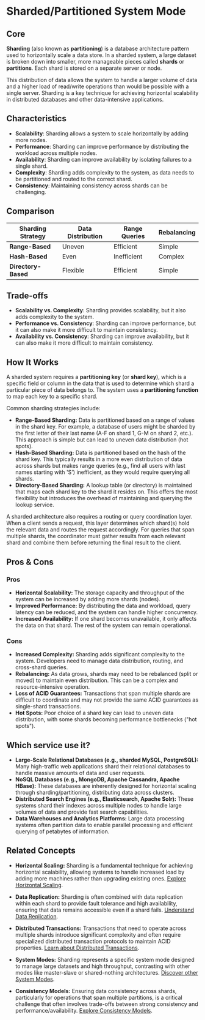 # Sharded/Partitioned System Mode

## Core

**Sharding** (also known as **partitioning**) is a database architecture pattern used to horizontally scale a data store. In a sharded system, a large dataset is broken down into smaller, more manageable pieces called **shards** or **partitions**. Each shard is stored on a separate server or node.

This distribution of data allows the system to handle a larger volume of data and a higher load of read/write operations than would be possible with a single server. Sharding is a key technique for achieving horizontal scalability in distributed databases and other data-intensive applications.

## Characteristics

- **Scalability**: Sharding allows a system to scale horizontally by adding more nodes.
- **Performance**: Sharding can improve performance by distributing the workload across multiple nodes.
- **Availability**: Sharding can improve availability by isolating failures to a single shard.
- **Complexity**: Sharding adds complexity to the system, as data needs to be partitioned and routed to the correct shard.
- **Consistency**: Maintaining consistency across shards can be challenging.

## Comparison

| Sharding Strategy | Data Distribution | Range Queries | Rebalancing |
|---|---|---|---|
| **Range-Based** | Uneven | Efficient | Simple |
| **Hash-Based** | Even | Inefficient | Complex |
| **Directory-Based** | Flexible | Efficient | Simple |

## Trade-offs

- **Scalability vs. Complexity**: Sharding provides scalability, but it also adds complexity to the system.
- **Performance vs. Consistency**: Sharding can improve performance, but it can also make it more difficult to maintain consistency.
- **Availability vs. Consistency**: Sharding can improve availability, but it can also make it more difficult to maintain consistency.

## How It Works

A sharded system requires a **partitioning key** (or **shard key**), which is a specific field or column in the data that is used to determine which shard a particular piece of data belongs to. The system uses a **partitioning function** to map each key to a specific shard.

Common sharding strategies include:
-   **Range-Based Sharding:** Data is partitioned based on a range of values in the shard key. For example, a database of users might be sharded by the first letter of their last name (A-F on shard 1, G-M on shard 2, etc.). This approach is simple but can lead to uneven data distribution (hot spots).
-   **Hash-Based Sharding:** Data is partitioned based on the hash of the shard key. This typically results in a more even distribution of data across shards but makes range queries (e.g., find all users with last names starting with 'S') inefficient, as they would require querying all shards.
-   **Directory-Based Sharding:** A lookup table (or directory) is maintained that maps each shard key to the shard it resides on. This offers the most flexibility but introduces the overhead of maintaining and querying the lookup service.

A sharded architecture also requires a routing or query coordination layer. When a client sends a request, this layer determines which shard(s) hold the relevant data and routes the request accordingly. For queries that span multiple shards, the coordinator must gather results from each relevant shard and combine them before returning the final result to the client.

## Pros & Cons

### Pros

-   **Horizontal Scalability:** The storage capacity and throughput of the system can be increased by adding more shards (nodes).
-   **Improved Performance:** By distributing the data and workload, query latency can be reduced, and the system can handle higher concurrency.
-   **Increased Availability:** If one shard becomes unavailable, it only affects the data on that shard. The rest of the system can remain operational.

### Cons

-   **Increased Complexity:** Sharding adds significant complexity to the system. Developers need to manage data distribution, routing, and cross-shard queries.
-   **Rebalancing:** As data grows, shards may need to be rebalanced (split or moved) to maintain even distribution. This can be a complex and resource-intensive operation.
-   **Loss of ACID Guarantees:** Transactions that span multiple shards are difficult to coordinate and may not provide the same ACID guarantees as single-shard transactions.
-   **Hot Spots:** Poor choice of a shard key can lead to uneven data distribution, with some shards becoming performance bottlenecks ("hot spots").

## Which service use it?

-   **Large-Scale Relational Databases (e.g., sharded MySQL, PostgreSQL):** Many high-traffic web applications shard their relational databases to handle massive amounts of data and user requests.
-   **NoSQL Databases (e.g., MongoDB, Apache Cassandra, Apache HBase):** These databases are inherently designed for horizontal scaling through sharding/partitioning, distributing data across clusters.
-   **Distributed Search Engines (e.g., Elasticsearch, Apache Solr):** These systems shard their indexes across multiple nodes to handle large volumes of data and provide fast search capabilities.
-   **Data Warehouses and Analytics Platforms:** Large data processing systems often partition data to enable parallel processing and efficient querying of petabytes of information.

## Related Concepts

-   **Horizontal Scaling:** Sharding is a fundamental technique for achieving horizontal scalability, allowing systems to handle increased load by adding more machines rather than upgrading existing ones. [Explore Horizontal Scaling](../../scaling/horizontal/README.md).

-   **Data Replication:** Sharding is often combined with data replication within each shard to provide fault tolerance and high availability, ensuring that data remains accessible even if a shard fails. [Understand Data Replication](../../data-replication/README.md).

-   **Distributed Transactions:** Transactions that need to operate across multiple shards introduce significant complexity and often require specialized distributed transaction protocols to maintain ACID properties. [Learn about Distributed Transactions](../../distributed-transactions/README.md).

-   **System Modes:** Sharding represents a specific system mode designed to manage large datasets and high throughput, contrasting with other modes like master-slave or shared-nothing architectures. [Discover other System Modes](../README.md).

-   **Consistency Models:** Ensuring data consistency across shards, particularly for operations that span multiple partitions, is a critical challenge that often involves trade-offs between strong consistency and performance/availability. [Explore Consistency Models](../../consistency-models/README.md).
